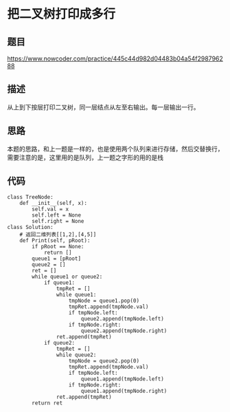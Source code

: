 # 把二叉树打印成多行

## 题目

https://www.nowcoder.com/practice/445c44d982d04483b04a54f298796288

## 描述

从上到下按层打印二叉树，同一层结点从左至右输出。每一层输出一行。

## 思路

本题的思路，和上一题是一样的，也是使用两个队列来进行存储，然后交替换行，需要注意的是，这里用的是队列，上一题之字形的用的是栈

## 代码

```
class TreeNode:
    def __init__(self, x):
        self.val = x
        self.left = None
        self.right = None
class Solution:
    # 返回二维列表[[1,2],[4,5]]
    def Print(self, pRoot):
        if pRoot == None:
            return []
        queue1 = [pRoot]
        queue2 = []
        ret = []
        while queue1 or queue2:
            if queue1:
                tmpRet = []
                while queue1:
                    tmpNode = queue1.pop(0)
                    tmpRet.append(tmpNode.val)
                    if tmpNode.left:
                        queue2.append(tmpNode.left)
                    if tmpNode.right:
                        queue2.append(tmpNode.right)
                ret.append(tmpRet)
            if queue2:
                tmpRet = []
                while queue2:
                    tmpNode = queue2.pop(0)
                    tmpRet.append(tmpNode.val)
                    if tmpNode.left:
                        queue1.append(tmpNode.left)
                    if tmpNode.right:
                        queue1.append(tmpNode.right)
                ret.append(tmpRet)
        return ret
```

